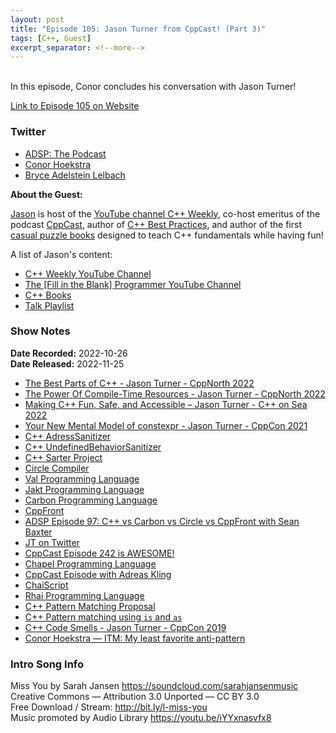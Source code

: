 ```yaml
---
layout: post
title: "Episode 105: Jason Turner from CppCast! (Part 3)"
tags: [C++, Guest]
excerpt_separator: <!--more-->
---
```



<br>In this episode, Conor concludes his conversation with Jason Turner!

<!--more-->

[Link to Episode 105 on Website](https://adspthepodcast.com/2022/11/25/Episode-105.html)

### Twitter
 
* [ADSP: The Podcast](https://twitter.com/adspthepodcast) 
* [Conor Hoekstra](https://twitter.com/code_report)
* [Bryce Adelstein Lelbach](https://twitter.com/blelbach)

**About the Guest:**

[Jason](https://twitter.com/lefticus) is host of the [YouTube channel C++ Weekly](https://www.youtube.com/c/lefticus1), co-host emeritus of the podcast [CppCast](https://cppcast.com), author of [C++ Best Practices](https://www.amazon.ca/Best-Practices-Simple-Specific-Action/dp/B08SJSZKJ5), and author of the first [casual puzzle books](https://leanpub.com/u/jason_turner) designed to teach C++ fundamentals while having fun!

A list of Jason's content:

* [C++ Weekly YouTube Channel](https://www.youtube.com/c/lefticus1)
* [The [Fill in the Blank] Programmer YouTube Channel](https://www.youtube.com/channel/UCADySP7Hy8TxgfDEe2GZQyw)
* [C++ Books](https://leanpub.com/u/jason_turner)
* [Talk Playlist](https://www.youtube.com/playlist?list=PLs3KjaCtOwSaUCQOzoGEhKwYxQL3qs8ub)

### Show Notes
 
**Date Recorded:** 2022-10-26 <br>
**Date Released:** 2022-11-25

* [The Best Parts of C++ - Jason Turner - CppNorth 2022](https://www.youtube.com/watch?v=SRBBfgWm0P8)
* [The Power Of Compile-Time Resources - Jason Turner - CppNorth 2022](https://www.youtube.com/watch?v=3aRZZxpJ_fc)
* [Making C++ Fun, Safe, and Accessible – Jason Turner - C++ on Sea 2022](https://www.youtube.com/watch?v=HlaoxhmThmk)
* [Your New Mental Model of constexpr - Jason Turner - CppCon 2021](https://www.youtube.com/watch?v=MdrfPSUtMVM)
* [C++ AdressSanitizer](https://clang.llvm.org/docs/AddressSanitizer.html)
* [C++ UndefinedBehaviorSanitizer](https://clang.llvm.org/docs/UndefinedBehaviorSanitizer.html)
* [C++ Sarter Project](https://github.com/cpp-best-practices/gui_starter_template)
* [Circle Compiler](https://www.circle-lang.org/)
* [Val Programming Language](https://www.val-lang.dev/)
* [Jakt Programming Language](https://github.com/SerenityOS/jakt)
* [Carbon Programming Language](https://github.com/carbon-language/carbon-lang)
* [CppFront](https://github.com/hsutter/cppfront)
* [ADSP Episode 97: C++ vs Carbon vs Circle vs CppFront with Sean Baxter](https://adspthepodcast.com/2022/09/30/Episode-97.html)
* [JT on Twitter](https://twitter.com/jntrnr)
* [CppCast Episode 242 is AWESOME!](https://codereport.github.io/CppCastEpisode242IsAwesome/)
* [Chapel Programming Language](https://chapel-lang.org/)
* [CppCast Episode with Adreas Kling](https://cppcast.com/serenity-os/)
* [ChaiScript](https://chaiscript.com/)
* [Rhai Programming Language](https://chaiscript.com/)
* [C++ Pattern Matching Proposal](https://www.open-std.org/jtc1/sc22/wg21/docs/papers/2020/p1371r3.pdf)
* [C++ Pattern matching using `is` and `as`](https://www.open-std.org/jtc1/sc22/wg21/docs/papers/2021/p2392r0.pdf)
* [C++ Code Smells - Jason Turner - CppCon 2019](https://www.youtube.com/watch?v=f_tLQl0wLUM)
* [Conor Hoekstra — ITM: My least favorite anti-pattern](https://www.youtube.com/watch?v=vOgyn1jcKGY)

### Intro Song Info
 
Miss You by Sarah Jansen https://soundcloud.com/sarahjansenmusic<br>
Creative Commons — Attribution 3.0 Unported — CC BY 3.0<br>
Free Download / Stream: http://bit.ly/l-miss-you<br>
Music promoted by Audio Library https://youtu.be/iYYxnasvfx8<br>
